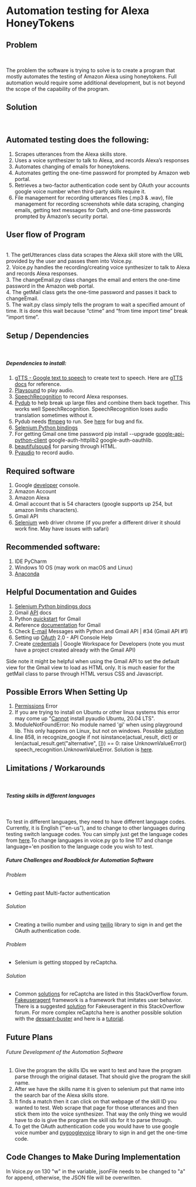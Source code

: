 # Automation testing for Alexa HoneyTokens

## Problem 
<br>

The problem the software is trying to solve is to create a program that mostly automates the testing of Amazon Alexa using honeytokens. Full automation would require some additional development, but is not beyond the scope of the capability of the program. 

## Solution 
<br>

## Automated testing does the following: 

1. Scrapes utterances from the Alexa skills store.
2. Uses a voice synthesizer to talk to Alexa, and records Alexa’s responses 
3. Automates changing of emails for honeytokens. 
4. Automates getting the one-time password for prompted by Amazon web portal. 
5. Retrieves a two-factor authentication code sent by OAuth your accounts google voice number when third-party skills require it. 
6. File management for recording utterances files (.mp3 & .wav), file management for recording screenshots while data scraping, changing emails, getting text messages for Oath, and one-time passwords prompted by Amazon’s security portal.  

## User flow of Program  
<br>
1. The getUtterances class data scrapes the Alexa skill store with the URL provided by the user and passes them into Voice.py.  
<br>
2. Voice.py handles the recording/creating voice synthesizer to talk to Alexa and records Alexa responses. 
<br>
3. The changeEmail.py class changes the email and enters the one-time password in the Amazon web portal. 
<br> 
4. The getMail class gets the one-time password and passes it back to changeEmail.  
<br>
5. The wait.py class simply tells the program to wait a specified amount of time. It is done this wait because “ctime” and “from time import time” break “import time”.

## Setup / Dependencies 
<br>

##### Dependencies to install:  

1. [gTTS - Google text to speech](https://pypi.org/project/gTTS/) to create text to speech. Here are [gTTS docs](https://gtts.readthedocs.io/en/latest/) for reference. 
2. [Playsound](https://pypi.org/project/playsound/) to play audio. 
3. [SpeechRecognition](https://pypi.org/project/SpeechRecognition/) to record Alexa responses.  
4. [Pydub](https://anaconda.org/conda-forge/pydub) to help break up large files and combine them back together. This works well SpeechRecognition. SpeechRecognition loses audio translation sometimes without it.
5. Pydub needs [ffmpeg](https://anaconda.org/conda-forge/ffmpeg) to run. See [here](https://github.com/jiaaro/pydub/issues/348) for bug and fix. 
6. [Selenium Python bindings](https://selenium-python-test.readthedocs.io/en/latest/installation.html) 
7. For getting Gmail one time password pip install --upgrade [google-api-python-client](https://developers.google.com/gmail/api/quickstart/python) google-auth-httplib2 google-auth-oauthlib.  
8. [beautifulsoup4](https://pypi.org/project/beautifulsoup4/) for parsing through HTML.  
9. [Pyaudio](https://pypi.org/project/playsound/) to record audio. 

## Required software 

1. Google [developer](https://console.developers.google.com/) console. 
2. Amazon Account  
3. Amazon Alexa  
4. Gmail account that is 54 characters (google supports up 254, but amazon limits characters). 
5. Gmail API
6. [Selenium](https://www.selenium.dev/downloads/) web driver chrome (if you prefer a different driver it should work fine. May have issues with safari) 

## Recommended software:

1. IDE PyCharm 
2. Windows 10 OS (may work on macOS and Linux)  
3. [Anaconda](https://www.anaconda.com/products/individual)

## Helpful Documentation and Guides  

1. [Selenium Python bindings docs](https://selenium-python.readthedocs.io/installation.html)
2. Gmail [API](https://developers.google.com/gmail/api) docs 
3. Python [quickstart](https://developers.google.com/gmail/api/quickstart/python) for Gmail 
4. Reference [documentation](https://developers.google.com/gmail/api/reference/rest/v1/Format) for Gmail  
5. Check [E-mail](https://www.youtube.com/watch?v=njDGaVnz9Z8) Messages with Python and Gmail API | #34 (Gmail API #1) 
6. Setting up [OAuth](https://support.google.com/googleapi/answer/6158849?hl=en) 2.0 - API Console Help 
7. Create [credentials](https://developers.google.com/workspace/guides/create-credentials) | Google Workspace for Developers (note you must have a project created already with the Gmail API)

Side note it might be helpful when using the Gmail API to set the default view for the Gmail view to load as HTML only. It is much easier for the getMail class to parse through HTML versus CSS and Javascript.  

## Possible Errors When Setting Up 

1. [Permissions](https://stackoverflow.com/questions/39818922/errno-13-permission-denied-file-mp3-python) Error
2. If you are trying to install on Ubuntu or other linux systems this error may come up "[Cannot](https://stackoverflow.com/questions/20023131/cannot-install-pyaudio-gcc-error) install pyaudio Ubuntu, 20.04 LTS". 
3. ModuleNotFoundError: No module named 'gi' when using playground lib. This only happens on Linux, but not on windows. Possible [solution](https://askubuntu.com/questions/80448/what-would-cause-the-gi-module-to-be-missing-from-python)
4. line 858, in recognize_google if not isinstance(actual_result, dict) or len(actual_result.get("alternative", [])) == 0: raise UnknownValueError() speech_recognition.UnknownValueError. Solution is [here](https://github.com/Uberi/speech_recognition/issues/383). 

## Limitations / Workarounds 
<br>

##### Testing skills in different languages
<br>

To test in different languages, they need to have different language codes. Currently, it is English (“'en-us”), and to change to other languages during testing switch language codes. You can simply just get the language codes from [here](https://en.wikipedia.org/wiki/Language_localisation).To change languages in voice.py go to line 117 and change language='en position to the language code you wish to test.

##### Future Challenges and Roadblock for Automation Software 

###### Problem 

* Getting past Multi-factor authentication

###### Solution 

* Creating a twilio number and using [twilio](https://www.twilio.com/) library to sign in and get the OAuth authentication code. 

###### Problem
*  Selenium is getting stopped by reCaptcha.

###### Solution
* Common [solutions](https://stackoverflow.com/questions/58872451/how-can-i-bypass-the-google-captcha-with-selenium-and-python) for reCaptcha are listed in this StackOverflow forum. [Fakeuseragent](https://pypi.org/project/fake-useragent/) framework is a framework that imitates user behavior. There is a suggested [solution](https://stackoverflow.com/questions/49565042/way-to-change-google-chrome-user-agent-in-selenium/49565254#49565254) for Fakeuseragent in this StackOverflow forum. For more complex reCaptcha here is another possible solution with the 
[dessant-buster](https://github.com/dessant/buster) and here is a [tutorial](https://medium.com/analytics-vidhya/how-to-easily-bypass-recaptchav2-with-selenium-7f7a9a44fa9e).   


## Future Plans

###### Future Development of the Automation Software 

1) Give the program the skills IDs we want to test and have the program parse through the original dataset. That should give the program the skill name.  
2) After we have the skills name it is given to selenium put that name into the search bar of the Alexa skills store. 
3) It finds a match then it can click on that webpage of the skill ID you wanted to test. 
Web scrape that page for those utterances and then stick them into the voice synthesizer. That way the only thing we would have to do is give the program the skill ids for it to parse through.
4) To get the OAuth authentication code you would have to use google voice number and [pygooglevoice](https://pypi.org/project/pygooglevoice/) library to sign in and get the one-time code.  

## Code Changes to Make During Implementation

In Voice.py on 130 "w" in the variable, jsonFile needs to be changed to "a" for append, otherwise, the JSON file will be overwritten. 
